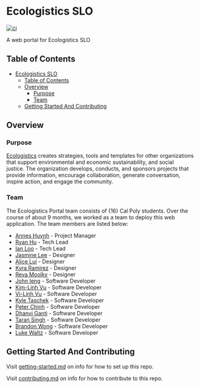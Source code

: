 # Ecologistics SLO

[![ci](https://github.com/hack4impact-calpoly/ecologistics-portal/actions/workflows/ci.yml/badge.svg?branch=main)](https://github.com/hack4impact-calpoly/ecologistics-portal/actions/workflows/ci.yml)

A web portal for Ecologistics SLO

## Table of Contents

- [Ecologistics SLO](#ecologistics-slo)
  - [Table of Contents](#table-of-contents)
  - [Overview](#overview)
    - [Purpose](#purpose)
    - [Team](#team)
  - [Getting Started And Contributing](#getting-started-and-contributing)

## Overview

### Purpose

[Ecologistics](https://ecologistics.org/) creates strategies, tools and templates for other organizations that support environmental and economic sustainability, and social justice. The organization develops, conducts, and sponsors projects that provide information, encourage collaboration, generate conversation, inspire action, and engage the community.

### Team

The Ecologistics Portal team consists of {16} Cal Poly students. Over the course of about 9 months, we worked as a team to deploy this web application. The team members are listed below:

- [Annes Huynh](https://www.linkedin.com/in/annes-huynh/) - Project Manager
- [Ryan Hu](https://www.linkedin.com/in/ryan-hu/) - Tech Lead
- [Ian Loo](https://www.linkedin.com/in/ian-loo-b35078197/) - Tech Lead
- [Jasmine Lee](https://www.linkedin.com/in/jasminelee16/) - Designer
- [Alice Lui](https://www.linkedin.com/in/alicesylui/) - Designer
- [Kyra Ramirez](https://www.linkedin.com/in/kyra-ramirez-aa8bb2233/) - Designer
- [Reva Moolky](https://www.linkedin.com/in/reva-moolky/) - Designer
- [John Ieng](https://www.linkedin.com/in/johnieng/) - Software Developer
- [Kim-Linh Vu](https://www.linkedin.com/in/kim-linh-vu-a97816197/) - Software Developer
- [Vi-Linh Vu](https://www.linkedin.com/) - Software Developer
- [Kyle Taschek](https://www.linkedin.com/in/kyle-taschek-555923223/) - Software Developer
- [Peter Chinh](https://www.linkedin.com/in/peterchinh/) - Software Developer
- [Dhanvi Ganti](https://www.linkedin.com/in/dhanviganti/) - Software Developer
- [Taran Singh](https://www.linkedin.com/tarannssingh) - Software Developer
- [Brandon Wong](https://www.linkedin.com/in/wbrandon25/) - Software Developer
- [Luke Waltz](https://www.linkedin.com/in/luke-waltz-41902a253/) - Software Developer

## Getting Started And Contributing

Visit [getting-started.md](docs/getting-started.md) on info for how to set up this repo.

Visit [contributing.md](docs/contributing.md) on info for how to contribute to this repo.
